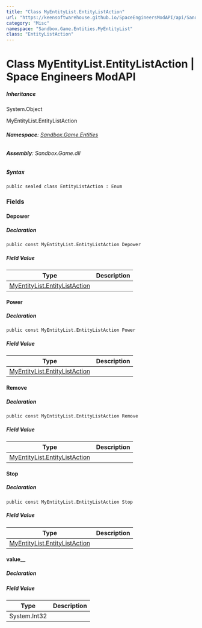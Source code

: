 ```yaml
---
title: "Class MyEntityList.EntityListAction"
url: "https://keensoftwarehouse.github.io/SpaceEngineersModAPI/api/Sandbox.Game.Entities.MyEntityList.EntityListAction.html"
category: "Misc"
namespace: "Sandbox.Game.Entities.MyEntityList"
class: "EntityListAction"
---
```


# Class MyEntityList.EntityListAction | Space Engineers ModAPI

##### Inheritance

System.Object

MyEntityList.EntityListAction

###### **Namespace**: [Sandbox.Game.Entities](https://keensoftwarehouse.github.io/SpaceEngineersModAPI/api/Sandbox.Game.Entities.html)

###### **Assembly**: Sandbox.Game.dll

##### Syntax

```
public sealed class EntityListAction : Enum
```

### Fields

#### Depower

##### Declaration

```
public const MyEntityList.EntityListAction Depower
```

##### Field Value

| Type | Description |
| --- | --- |
| [MyEntityList.EntityListAction](https://keensoftwarehouse.github.io/SpaceEngineersModAPI/api/Sandbox.Game.Entities.MyEntityList.EntityListAction.html) |     |

#### Power

##### Declaration

```
public const MyEntityList.EntityListAction Power
```

##### Field Value

| Type | Description |
| --- | --- |
| [MyEntityList.EntityListAction](https://keensoftwarehouse.github.io/SpaceEngineersModAPI/api/Sandbox.Game.Entities.MyEntityList.EntityListAction.html) |     |

#### Remove

##### Declaration

```
public const MyEntityList.EntityListAction Remove
```

##### Field Value

| Type | Description |
| --- | --- |
| [MyEntityList.EntityListAction](https://keensoftwarehouse.github.io/SpaceEngineersModAPI/api/Sandbox.Game.Entities.MyEntityList.EntityListAction.html) |     |

#### Stop

##### Declaration

```
public const MyEntityList.EntityListAction Stop
```

##### Field Value

| Type | Description |
| --- | --- |
| [MyEntityList.EntityListAction](https://keensoftwarehouse.github.io/SpaceEngineersModAPI/api/Sandbox.Game.Entities.MyEntityList.EntityListAction.html) |     |

#### value\_\_

##### Declaration

##### Field Value

| Type | Description |
| --- | --- |
| System.Int32 |     |